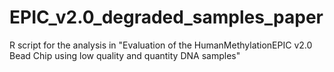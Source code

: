 # EPIC_v2.0_degraded_samples_paper
R script for the analysis in "Evaluation of the HumanMethylationEPIC v2.0 Bead Chip using low quality and quantity DNA samples"
